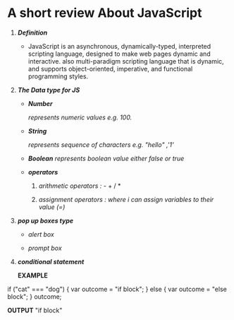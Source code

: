 # A short review About JavaScript

1. ***Definition***

    * JavaScript is an asynchronous, dynamically-typed, interpreted scripting language, designed to make web pages dynamic and interactive. also multi-paradigm scripting language that is dynamic, and supports object-oriented, imperative, and functional programming styles.

2. ***The Data type for JS***

     * ***Number***

       *represents numeric values e.g. 100.*

     * ***String***

       *represents sequence of characters e.g. "hello" ,'1'*

     * ***Boolean***
       *represents boolean value either false or true*

     * ***operators***

       1. *arithmetic operators : -*  + / *

       2. *assignment operators : where i can assign variables to their value (=)*

3. ***pop up boxes type***

    * *alert box*

    * *prompt box*

4. ***conditional statement***

    **EXAMPLE**

if ("cat" === "dog") {
      var outcome = "if block";
} else {
      var outcome = "else block";
}
outcome;

**OUTPUT**
"if block"
